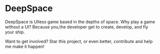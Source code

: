 # DeepSpace

DeepSpace is UIless game based in the depths of space. Why play a game without a UI? Because you,the developer get to create, develop, and fly your ship.

Want to get involved? Star this project, or even better, contribute and help me make it happen!
